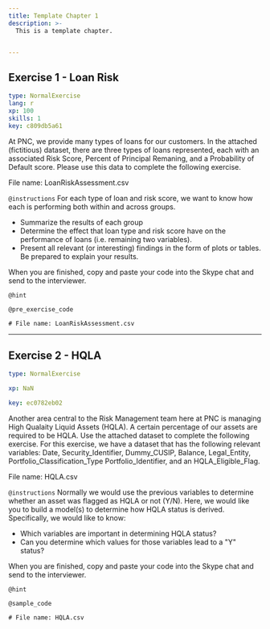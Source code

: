 ```yaml
---
title: Template Chapter 1
description: >-
  This is a template chapter.


---
```

## Exercise 1 - Loan Risk

```yaml
type: NormalExercise
lang: r
xp: 100
skills: 1
key: c809db5a61
```

At PNC, we provide many types of loans for our customers. In the attached (fictitious) dataset, there are three types of loans represented, each with an associated Risk Score, Percent of Principal Remaning, and a Probability of Default score. Please use this data to complete the following exercise.

File name: LoanRiskAssessment.csv

`@instructions`
For each type of loan and risk score, we want to know how each is performing both within and across groups. 
- Summarize the results of each group
- Determine the effect that loan type and risk score have on the performance of loans (i.e. remaining two variables). 
- Present all relevant (or interesting) findings in the form of plots or tables. Be prepared to explain your results.

When you are finished, copy and paste your code into the Skype chat and send to the interviewer.

`@hint`


`@pre_exercise_code`
```{r}
# File name: LoanRiskAssessment.csv
```








---
## Exercise 2 - HQLA

```yaml
type: NormalExercise

xp: NaN

key: ec0782eb02
```

Another area central to the Risk Management team here at PNC is managing High Qualaity Liquid Assets (HQLA). A certain percentage of our assets are required to be HQLA. Use the attached dataset to complete the following exercise. For this exercise, we have a dataset that has the following relevant variables: Date, Security_Identifier, Dummy_CUSIP, Balance, Legal_Entity, Portfolio_Classification_Type	Portfolio_Identifier,  and an HQLA_Eligible_Flag.

File name: HQLA.csv

`@instructions`
Normally we would use the previous variables to determine whether an asset was flagged as HQLA or not (Y/N). Here, we would like you to build a model(s) to determine how HQLA status is derived. Specifically, we would like to know: 
- Which variables are important in determining HQLA status? 
- Can you determine which values for those variables lead to a "Y" status?

When you are finished, copy and paste your code into the Skype chat and send to the interviewer.

`@hint`



`@sample_code`
```{}
# File name: HQLA.csv
```






